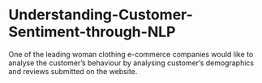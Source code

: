 # Understanding-Customer-Sentiment-through-NLP
One of the leading woman clothing e-commerce companies would like to analyse the customer’s behaviour by analysing customer’s demographics and reviews submitted on the website. 
